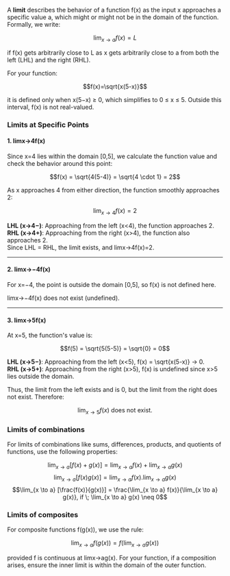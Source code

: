 A **limit** describes the behavior of a function f(x) as the input x approaches a specific value a, which might or might not be in the domain of the function. Formally, we write:

$$\lim_{x \to a} f(x) = L$$

if f(x) gets arbitrarily close to L as x gets arbitrarily close to a from both the left (LHL) and the right (RHL).

For your function:

$$f(x)=\sqrt{x(5-x)}$$

it is defined only when x(5−x) ≥ 0, which simplifies to 0 ≤ x ≤ 5. Outside this interval, f(x) is not real-valued.

### Limits at Specific Points

#### 1. lim⁡x→4f(x)

Since x=4 lies within the domain [0,5], we calculate the function value and check the behavior around this point:

$$f(x) = \sqrt{4(5-4)} = \sqrt{4 \cdot 1} = 2$$

As x approaches 4 from either direction, the function smoothly approaches 2:

$$\lim_{x \to 4} f(x) = 2$$

**LHL (x→4−)**: Approaching from the left (x<4), the function approaches 2.  
**RHL (x→4+)**: Approaching from the right (x>4), the function also approaches 2.  
Since LHL = RHL, the limit exists, and lim⁡x→4f(x)=2.

---

#### 2. lim⁡x→−4f(x)

For x=−4, the point is outside the domain [0,5], so f(x) is not defined here.

lim⁡x→−4f(x) does not exist (undefined).

---

#### 3. lim⁡x→5f(x)

At x=5, the function's value is:

$$f(5) = \sqrt{5(5-5)} = \sqrt{0} = 0$$

**LHL (x→5−)**: Approaching from the left (x<5), f(x) = \sqrt{x(5-x)} → 0.  
**RHL (x→5+)**: Approaching from the right (x>5), f(x) is undefined since x>5 lies outside the domain.

Thus, the limit from the left exists and is 0, but the limit from the right does not exist. Therefore:

$$\lim_{x \to 5} f(x) \text{ does not exist.}$$
### Limits of combinations

For limits of combinations like sums, differences, products, and quotients of functions, use the following properties:

$$\lim_{x \to a} [f(x) + g(x)] = \lim_{x \to a} f(x) + \lim_{x \to a} g(x)$$
$$\lim_{x \to a} [f(x)  g(x)] = \lim_{x \to a} f(x) . \lim_{x \to a} g(x)$$
$$\lim_{x \to a} [\frac{f(x)}{g(x)}] = \frac{\lim_{x \to a} f(x)}{\lim_{x \to a} g(x)}, if \; \lim_{x \to a} g(x) \neq 0$$

### Limits of composites

For composite functions f(g(x)), we use the rule:

$$\lim_{x \to a} f(g(x)) = f\left(\lim_{x \to a} g(x)\right)$$

provided f is continuous at lim⁡x→ag(x). For your function, if a composition arises, ensure the inner limit is within the domain of the outer function.
